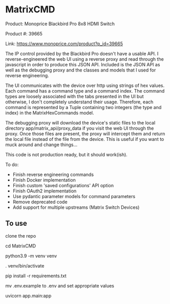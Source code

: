 # MatrixCMD

Product: Monoprice Blackbird Pro 8x8 HDMI Switch

Product #: 39665

Link: https://www.monoprice.com/product?p_id=39665

The IP control provided by the Blackbird Pro doesn't have a usable API. 
I reverse-engineered the web UI using a reverse proxy and read through the javascript in order to produce this JSON API. 
Included is the JSON API as well as the debugging proxy and the classes and models that I used for reverse engineering.

The UI communicates with the device over http using strings of hex values. 
Each command has a command type and a command index. The command types are loosely associated with the tabs presented in the UI but otherwise, 
I don't completely understand their usage. Therefore, each command is represented by a Tuple containing two integers (the type and index) in the 
MatrixHexCommands model. 

The debugging proxy will download the device's static files to the local directory app/matrix_api/proxy_data if you visit the web UI through the proxy.
Once those files are present, the proxy will intercept them and return the local file instead of the file from the device. This is useful if you want 
to muck around and change things...


This code is not production ready, but it should work(ish).

To do:
- Finish reverse engineering commands
- Finish Docker implementation
- Finish custom 'saved configurations' API option
- Finish OAuth2 implementation
- Use pydantic parameter models for command parameters
- Remove deprecated code
- Add support for multiple upstreams (Matrix Switch Devices)

## To use

clone the repo

cd MatrixCMD

python3.9 -m venv venv

. venv/bin/activate

pip install -r requirements.txt

mv .env.example to .env and set appropriate values

uvicorn app.main:app

